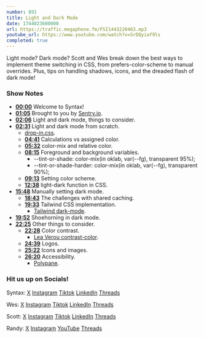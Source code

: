 ```yaml
---
number: 891
title: Light and Dark Mode
date: 1744023600000
url: https://traffic.megaphone.fm/FSI1443220463.mp3
youtube_url: https://www.youtube.com/watch?v=SrDQyiaf9ls
completed: true
---
```

	
Light mode? Dark mode? Scott and Wes break down the best ways to implement theme switching in CSS, from prefers-color-scheme to manual overrides. Plus, tips on handling shadows, icons, and the dreaded flash of dark mode!

### Show Notes

* **[00:00](#t=00:00)** Welcome to Syntax!
* **[01:05](#t=01:05)** Brought to you by [Sentry.io](https://sentry.io/syntax).
* **[02:06](#t=02:06)** Light and dark mode, things to consider.
* **[02:31](#t=02:31)** Light and dark mode from scratch.
  * [drop-in.css](https://github.com/stolinski/drop-in/blob/main/packages/graffiti/drop-in.css).
  * **[04:41](#t=04:41)** Calculations vs assigned color.
  * **[05:32](#t=05:32)** color-mix and relative color.
  * **[08:15](#t=08:15)** Foreground and background variables.
    * --tint-or-shade: color-mix(in oklab, var(--fg), transparent 95%);
    * --tint-or-shade-harder: color-mix(in oklab, var(--fg), transparent 90%);
  * **[09:13](#t=09:13)** Setting color scheme.
  * **[12:38](#t=12:38)** light-dark function in CSS.
* **[15:48](#t=15:48)** Manually setting dark mode.
  * **[18:43](#t=18:43)** The challenges with shared caching.
  * **[19:33](#t=19:33)** Tailwind CSS implementation.
    * [Tailwind dark-mode](https://tailwindcss.com/docs/dark-mode).
* **[19:52](#t=19:52)** Shoehorning in dark mode.
* **[22:25](#t=22:25)** Other things to consider.
  * **[22:28](#t=22:28)** Color contrast.
    * [Lea Verou contrast-color](https://lea.verou.me/blog/2024/contrast-color/).
  * **[24:39](#t=24:39)** Logos.
  * **[25:22](#t=25:22)** Icons and images.
  * **[26:20](#t=26:20)** Accessibility.
    * [Polypane](https://polypane.app/).

### Hit us up on Socials!

Syntax: [X](https://twitter.com/syntaxfm) [Instagram](https://www.instagram.com/syntax_fm/) [Tiktok](https://www.tiktok.com/@syntaxfm) [LinkedIn](https://www.linkedin.com/company/96077407/admin/feed/posts/) [Threads](https://www.threads.net/@syntax_fm)

Wes: [X](https://twitter.com/wesbos) [Instagram](https://www.instagram.com/wesbos/) [Tiktok](https://www.tiktok.com/@wesbos) [LinkedIn](https://www.linkedin.com/in/wesbos/) [Threads](https://www.threads.net/@wesbos)

Scott: [X](https://twitter.com/stolinski) [Instagram](https://www.instagram.com/stolinski/) [Tiktok](https://www.tiktok.com/@stolinski) [LinkedIn](https://www.linkedin.com/in/stolinski/) [Threads](https://www.threads.net/@stolinski)

Randy: [X](https://twitter.com/randyrektor) [Instagram](https://www.instagram.com/randyrektor/) [YouTube](https://www.youtube.com/@randyrektor) [Threads](https://www.threads.net/@randyrektor)